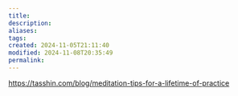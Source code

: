 ```yaml
---
title: 
description: 
aliases: 
tags: 
created: 2024-11-05T21:11:40
modified: 2024-11-08T20:35:49
permalink: 
---
```


https://tasshin.com/blog/meditation-tips-for-a-lifetime-of-practice
